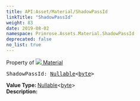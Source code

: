 ```yaml
---
title: API:Asset/Material/ShadowPassId
linkTitle: "ShadowPassId"
weight: 83
date: 2019-08-02
namespace: Primrose.Assets.Material.ShadowPassId
deprecated: false
no_list: true
---
```

Property of <a href="/docs/api-reference/Class/Material"><img src="/icons/silk/default.png"/>&nbsp;Material</a>
<pre class="method-declaration">
ShadowPassId: <a class="type" href="/docs/api-reference/System/Nullable">Nullable</a><<a class="type" href="/docs/api-reference/System/Primitives#byte">byte</a>></pre>
<b>Value Type: </b>
<a class="type" href="/docs/api-reference/System/Nullable">Nullable</a><<a class="type" href="/docs/api-reference/System/Primitives#byte">byte</a>>
<br/>
<b>Description: </b>